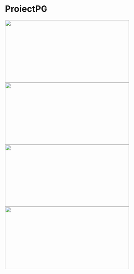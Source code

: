 # ProiectPG

<img src="https://user-images.githubusercontent.com/80217340/224152606-62faf8cc-0651-45c4-92b2-1f32934521f4.png" width="400" height = "200"> <img src="https://user-images.githubusercontent.com/80217340/224152813-2cbd8406-b98a-40f8-b9f6-f64d742355c9.png" width="400" height = "200">
<img src="https://user-images.githubusercontent.com/80217340/224152830-ea88e1b1-c53d-43a1-b3bf-2c409f62708c.png" width="400" height = "200"> <img src="https://user-images.githubusercontent.com/80217340/224152846-0dc2e96b-9667-41ec-819c-57e2835e1d8f.png" width="400" height = "200">
